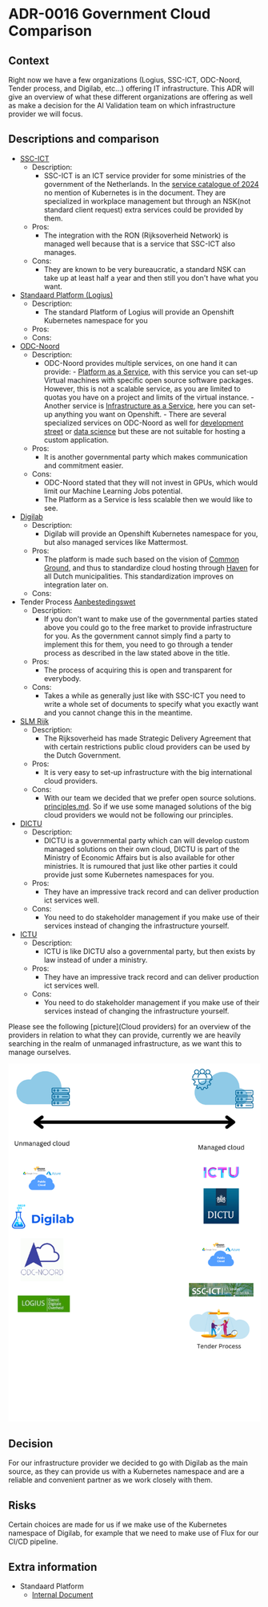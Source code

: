# ADR-0016 Government Cloud Comparison

## Context

Right now we have a few organizations (Logius, SSC-ICT, ODC-Noord, Tender process, and Digilab, etc...) offering IT
infrastructure. This ADR will give an overview of what these different organizations are offering as well as make a
decision for the AI Validation team on which infrastructure provider we will focus.

## Descriptions and comparison

- [SSC-ICT](https://www.ssc-ict.nl/)
    - Description:
        - SSC-ICT is an ICT service provider for some ministries of the government of the Netherlands. In the
  [service catalogue of 2024](https://redactie.rijksportaal.overheid-i.nl/site/binaries/content/assets/rijksportaal/organizations/bzk/pdf/dg-vbr-directoraat-generaal-vastgoed-en-bedrijfsvoering-rijk/ssc-ict/inhoud/ssc-ict-producten--en-dienstencatalogus-2024.pdf)
  no mention of Kubernetes is in the document. They are specialized in workplace management but through an
  NSK(not standard client request) extra services could be provided by them.
    - Pros:
        - The integration with the RON (Rijksoverheid Network) is managed well because that is a service that SSC-ICT
also manages.
    - Cons:
        - They are known to be very bureaucratic, a standard NSK can take up at least half a year and then still you
don't have what you want.
- [Standaard Platform (Logius)](https://www.logius.nl/domeinen/infrastructuur/standaard-platform)
    - Description:
        - The standard Platform of Logius will provide an Openshift Kubernetes namespace for you
    - Pros:
    - Cons:
- [ODC-Noord](https://www.odc-noord.nl/)
    - Description:
        - ODC-Noord provides multiple services, on one hand it can provide:
                - [Platform as a Service](https://www.odc-noord.nl/platform-service/), with this service you can set-up
Virtual machines with specific open source software packages. However, this is not a scalable service, as you are
limited to quotas you have on a project and limits of the virtual instance.
                - Another service is [Infrastructure as a Service](https://www.odc-noord.nl/infrastructure-service-iaas/),
here you can set-up anything you want on Openshift.
                - There are several specialized services on ODC-Noord as well for
[development street](https://www.odc-noord.nl/quattro/) or [data science](https://www.odc-noord.nl/platform-service/)
but these are not suitable for hosting a custom application.
    - Pros:
        - It is another governmental party which makes communication and commitment easier.
    - Cons:
        - ODC-Noord stated that they will not invest in GPUs, which would limit our Machine Learning Jobs potential.
        - The Platform as a Service is less scalable then we would like to see.
- [Digilab](https://digilab.overheid.nl/)
    - Description:
        - Digilab will provide an Openshift Kubernetes namespace for you, but also managed services like Mattermost.
    - Pros:
        - The platform is made such based on the vision of [Common Ground](https://commonground.nl/), and thus to
standardize cloud hosting through [Haven](https://digilab.overheid.nl/projecten/haven/) for all Dutch
municipalities. This standardization improves on integration later on.
    - Cons:
- Tender Process [Aanbestedingswet](https://wetten.overheid.nl/BWBR0032203/2022-03-02)
    - Description:
        - If you don't want to make use of the governmental parties stated above you could go to the free market to
provide infrastructure for you. As the government cannot simply find a party to implement this for them, you need to
go through a tender process as described in the law stated above in the title.
    - Pros:
        - The process of acquiring this is open and transparent for everybody.
    - Cons:
        - Takes a while as generally just like with SSC-ICT you need to write a whole set of documents to specify what you
exactly want and you cannot change this in the meantime.
- [SLM Rijk](https://www.rijksoverheid.nl/documenten/publicaties/2018/11/12/strategisch-leveranciersmanagement-microsoft-rijk-slm-microsoft)
    - Description:
        - The Rijksoverheid has made Strategic Delivery Agreement that with certain restrictions public cloud providers
can be used by the Dutch Government.
    - Pros:
        - It is very easy to set-up infrastructure with the big international cloud providers.
    - Cons:
        - With our team we decided that we prefer open source solutions.
[principles.md](..%2Fway-of-working%2Fprinciples.md). So if we use some managed solutions of the big cloud providers
we would not be following our principles.
- [DICTU](https://www.dictu.nl/)
    - Description:
        - DICTU is a governmental party which can will develop custom managed solutions on their own cloud, DICTU is
part of the Ministry of Economic Affairs but is also available for other ministries. It is rumoured that just like
other parties it could provide just some Kubernetes namespaces for you.
    - Pros:
        - They have an impressive track record and can deliver production ict services well.
    - Cons:
        - You need to do stakeholder management if you make use of their services instead of changing the
infrastructure yourself.
- [ICTU](https://www.ictu.nl/#)
    - Description:
        - ICTU is like DICTU also a governmental party, but then exists by law instead of under a ministry.
    - Pros:
        - They have an impressive track record and can deliver production ict services well.
    - Cons:
        - You need to do stakeholder management if you make use of their services instead of changing the
infrastructure yourself.

Please see the following [picture](Cloud providers) for an overview of the providers in relation to what they can
provide, currently we are heavily searching in the realm of unmanaged infrastructure, as we want this to manage
ourselves.

![Cloud providers](../img/cloud_providers.png)

## Decision

For our infrastructure provider we decided to go with Digilab as the main source, as they can provide us with a
Kubernetes namespace and are a reliable and convenient partner as we work closely with them.

## Risks

Certain choices are made for us if we make use of the Kubernetes namespace of Digilab, for example that we need to make
use of Flux for our CI/CD pipeline.

## Extra information

- Standaard Platform
    - [Internal Document](https://rijksportaal.overheid-i.nl/onderwerpen/kaders/artikelen/rijksbreed-bedrijfsvoeringsbeleid/ict-beleid-en-informatiehuishouding/klant-aan-het-woord-standaard-platform.html)
